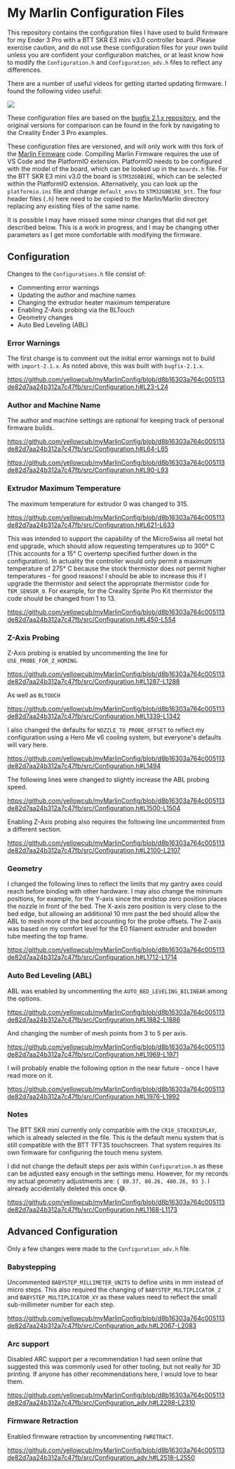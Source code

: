 # My Marlin Configuration Files

This repository contains the configuration files I have used to build firmware for my Ender 3 Pro with a BTT SKR E3 mini v3.0 controller board.  Please exercise caution, and do not use these configuration files for your own build unless you are confident your configuration matches, or at least know how to modify the `Configuration.h` and `Configuration_adv.h` files to reflect any differences.

There are a number of useful videos for getting started updating firmware.  I found the following video useful:

[![](https://img.youtube.com/vi/fIl5X2ffdyo/hqdefault.jpg)](https://youtu.be/fIl5X2ffdyo)

These configuration files are based on the [bugfix 2.1.x repository](https://github.com/yellowcub/Configurations), and the original versions for comparison can be found in the fork by navigating to the Creality Ender 3 Pro examples.

These configuration files are versioned, and will only work with this fork of the [Marlin Firmware](https://github.com/yellowcub/Marlin) code.  Compiling Marlin Firmware requires the use of VS Code and the PlatformIO extension.  PlatformIO needs to be configured with the model of the board, which can be looked up in the `boards.h` file.  For the BTT SKR E3 mini v3.0 the board is `STM32G0B1RE`, which can be selected within the PlatformIO extension.  Alternatively, you can look up the `platformio.ini` file and change `default_envs` to `STM32G0B1RE_btt`.  The four header files (`.h`) here need to be copied to the Marlin/Marlin directory replacing any existing files of the same name.

It is possible I may have missed some minor changes that did not get described below.  This is a work in progress, and I may be changing other parameters as I get more comfortable with modifying the firmware.

## Configuration

Changes to the `Configurations.h` file consist of:

  - Commenting error warnings
  - Updating the author and machine names
  - Changing the extrudor heater maximum temperature
  - Enabling Z-Axis probing via the BLTouch
  - Geometry changes
  - Auto Bed Leveling (ABL)

### Error Warnings
The first change is to comment out the initial error warnings not to build with `import-2.1.x`.  As noted above, this was built with `bugfix-2.1.x`.

https://github.com/yellowcub/myMarlinConfig/blob/d8b16303a764c005113de82d7aa24b312a7c47fb/src/Configuration.h#L23-L24

### Author and Machine Name
The author and machine settings are optional for keeping track of personal firmware builds.

https://github.com/yellowcub/myMarlinConfig/blob/d8b16303a764c005113de82d7aa24b312a7c47fb/src/Configuration.h#L64-L65

https://github.com/yellowcub/myMarlinConfig/blob/d8b16303a764c005113de82d7aa24b312a7c47fb/src/Configuration.h#L90-L93

### Extrudor Maximum Temperature
The maximum temperature for extrudor 0 was changed to 315.

https://github.com/yellowcub/myMarlinConfig/blob/d8b16303a764c005113de82d7aa24b312a7c47fb/src/Configuration.h#L621-L633

This was intended to support the capability of the MicroSwiss all metal hot end upgrade, which should allow requesting temperatures up to 300&deg; C (This accounts for a 15&deg; C overtemp specified further down in the configuration).  In actuality the controller would only permit a maximum temperature of 275&deg; C because the stock thermistor does not permit higher temperatures - for good reasons!  I should be able to increase this if I upgrade the thermistor and select the appropriate thermistor code for `TEM_SENSOR_0`.  For example, for the Creality Sprite Pro Kit thermistor the code should be changed from 1 to 13.

https://github.com/yellowcub/myMarlinConfig/blob/d8b16303a764c005113de82d7aa24b312a7c47fb/src/Configuration.h#L450-L554

### Z-Axis Probing

Z-Axis probing is enabled by uncommenting the line for `USE_PROBE_FOR_Z_HOMING`.

https://github.com/yellowcub/myMarlinConfig/blob/d8b16303a764c005113de82d7aa24b312a7c47fb/src/Configuration.h#L1287-L1288

As well as `BLTOUCH`

https://github.com/yellowcub/myMarlinConfig/blob/d8b16303a764c005113de82d7aa24b312a7c47fb/src/Configuration.h#L1339-L1342

I also changed the defaults for `NOZZLE_TO_PROBE_OFFSET` to reflect my configuration using a Hero Me v6 cooling system, but everyone's defaults will vary here.

https://github.com/yellowcub/myMarlinConfig/blob/d8b16303a764c005113de82d7aa24b312a7c47fb/src/Configuration.h#L1494

The following lines were changed to slightly increase the ABL probing speed.

https://github.com/yellowcub/myMarlinConfig/blob/d8b16303a764c005113de82d7aa24b312a7c47fb/src/Configuration.h#L1500-L1504

Enabling Z-Axis probing also requires the following line uncommented from a different section.

https://github.com/yellowcub/myMarlinConfig/blob/d8b16303a764c005113de82d7aa24b312a7c47fb/src/Configuration.h#L2100-L2107

### Geometry

I changed the following lines to reflect the limits that my gantry axes could reach before binding with other hardware.  I may also change the minimum positions, for example, for the Y-axis since the endstop zero position places the nozzle in front of the bed.  The X-axis zero position is very close to the bed edge, but allowing an additional 10 mm past the bed should allow the ABL to mesh more of the bed accounting for the probe offsets.  The Z-axis was based on my comfort level for the E0 filament extruder and bowden tube meeting the top frame.

https://github.com/yellowcub/myMarlinConfig/blob/d8b16303a764c005113de82d7aa24b312a7c47fb/src/Configuration.h#L1712-L1714

### Auto Bed Leveling (ABL)

ABL was enabled by uncommenting the `AUTO_BED_LEVELING_BILINEAR` among the options.

https://github.com/yellowcub/myMarlinConfig/blob/d8b16303a764c005113de82d7aa24b312a7c47fb/src/Configuration.h#L1882-L1886

And changing the number of mesh points from 3 to 5 per axis.

https://github.com/yellowcub/myMarlinConfig/blob/d8b16303a764c005113de82d7aa24b312a7c47fb/src/Configuration.h#L1969-L1971

I will probably enable the following option in the near future - once I have read more on it.

https://github.com/yellowcub/myMarlinConfig/blob/d8b16303a764c005113de82d7aa24b312a7c47fb/src/Configuration.h#L1976-L1992

### Notes

The BTT SKR mini currently only compatible with the `CR10_STOCKDISPLAY`, which is already selected in the file.  This is the default menu system that is still compatible with the BTT TFT35 touchscreen.  That system requires its own firmware for configuring the touch menu system.

I did not change the default steps per axis within `Configuration.h` as these can be adjusted easy enough in the settings menu.  However, for my records my actual geometry adjustments are: `{ 80.37, 80.26, 400.26, 93 }`.  I already accidentally deleted this once 😅.

https://github.com/yellowcub/myMarlinConfig/blob/d8b16303a764c005113de82d7aa24b312a7c47fb/src/Configuration.h#L1168-L1173

## Advanced Configuration

Only a few changes were made to the `Configuration_adv.h` file.

### Babystepping

Uncommented `BABYSTEP_MILLIMETER_UNITS` to define units in mm instead of micro steps.  This also required the changing of `BABYSTEP_MULTIPLICATOR_Z` and `BABYSTEP_MULTIPLICATOR_XY` as these values need to reflect the small sub-millimeter number for each step.

https://github.com/yellowcub/myMarlinConfig/blob/d8b16303a764c005113de82d7aa24b312a7c47fb/src/Configuration_adv.h#L2067-L2083

### Arc support

Disabled ARC support per a recommendation I had seen online that suggested this was commonly used for other tooling, but not really for 3D printing.  If anyone has other recommendations here, I would love to hear them.

https://github.com/yellowcub/myMarlinConfig/blob/d8b16303a764c005113de82d7aa24b312a7c47fb/src/Configuration_adv.h#L2298-L2310

### Firmware Retraction

Enabled firmware retraction by uncommenting `FWRETRACT`.

https://github.com/yellowcub/myMarlinConfig/blob/d8b16303a764c005113de82d7aa24b312a7c47fb/src/Configuration_adv.h#L2518-L2550

